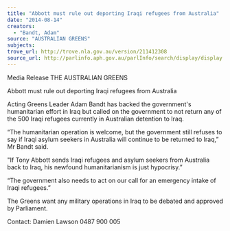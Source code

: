 ```yaml
---
title: "Abbott must rule out deporting Iraqi refugees from Australia"
date: "2014-08-14"
creators:
  - "Bandt, Adam"
source: "AUSTRALIAN GREENS"
subjects:
trove_url: http://trove.nla.gov.au/version/211412308
source_url: http://parlinfo.aph.gov.au/parlInfo/search/display/display.w3p;query=Id%3A%22media/pressrel/3337080%22
---
```


 Media Release  THE AUSTRALIAN GREENS    

 Abbott must rule out deporting Iraqi refugees from Australia   

 Acting Greens Leader Adam Bandt has backed the government's humanitarian effort in Iraq but  called on the government to not return any of the 500 Iraqi refugees currently in Australian  detention to Iraq.   

 “The humanitarian operation is welcome, but the government still refuses to say if Iraqi asylum  seekers in Australia will continue to be returned to Iraq,” Mr Bandt said.   

 "If Tony Abbott sends Iraqi refugees and asylum seekers from Australia back to Iraq, his  newfound humanitarianism is just hypocrisy.”   

 “The government also needs to act on our call for an emergency intake of Iraqi refugees.”   

 The Greens want any military operations in Iraq to be debated and approved by Parliament.   

 Contact: Damien Lawson 0487 900 005   

